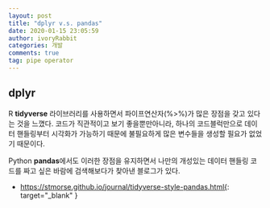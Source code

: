 ```yaml
---
layout: post
title: "dplyr v.s. pandas"
date: 2020-01-15 23:05:59
author: ivoryRabbit
categories: 개발
comments: true
tag: pipe operator
---
```


## dplyr

R **tidyverse** 라이브러리를 사용하면서 파이프연산자(%>%)가 많은 장점을 갖고 있다는 것을 느꼈다. 코드가 직관적이고 보기 좋을뿐만아니라, 하나의 코드블럭만으로 데이터 핸들링부터 시각화가 가능하기 때문에 불필요하게 많은 변수들을 생성할 필요가 없었기 때문이다. 

Python **pandas**에서도 이러한 장점을 유지하면서 나만의 개성있는 데이터 핸들링 코드를 짜고 싶은 바람에 검색해보다가 찾아낸 블로그가 있다.
- https://stmorse.github.io/journal/tidyverse-style-pandas.html{: target="_blank" }
